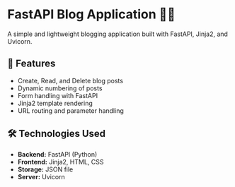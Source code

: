 # FastAPI Blog Application 📝🚀

A simple and lightweight blogging application built with FastAPI, Jinja2, and Uvicorn.

## 📌 Features
- Create, Read, and Delete blog posts
- Dynamic numbering of posts
- Form handling with FastAPI
- Jinja2 template rendering
- URL routing and parameter handling

## 🛠️ Technologies Used
- **Backend:** FastAPI (Python)
- **Frontend:** Jinja2, HTML, CSS
- **Storage:** JSON file
- **Server:** Uvicorn


